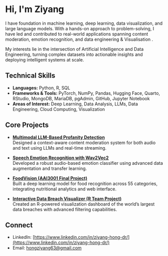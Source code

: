 # Hi, I'm Ziyang 


I have foundation in machine learning, deep learning, data visualization, and large language models. With a hands-on approach to problem-solving, I have led and contributed to real-world applications spanning content moderation, emotion recognition, and data engineering & Visualisation .

My interests lie in the intersection of Artificial Intelligence and Data Engineering, turning complex datasets into actionable insights and deploying intelligent systems at scale. 



## Technical Skills

- **Languages:** Python, R, SQL  
- **Frameworks & Tools:** PyTorch, NumPy, Pandas, Hugging Face, Quarto, RStudio, MongoDB, MariaDB, pgAdmin, GitHub, Jupyter Notebook  
- **Areas of Interest:** Deep Learning, Data Analysis, LLMs, Data Engineering, Cloud Computing, Visualization  



## Core Projects

- **[Multimodal LLM-Based Profanity Detection](https://github.com/2302660/profanity-detection.git)**  
  Designed a context-aware content moderation system for both audio and text using LLMs and real-time streaming.

- **[Speech Emotion Recognition with Wav2Vec2](https://github.com/2302660/Speech-Emotion-Recognition-using-Wav2Vec2.git)**  
  Developed a robust audio-based emotion classifier using advanced data augmentation and transfer learning.

- **[FoodVision (AAI3001 Final Project)](https://github.com/2302660/aai3001_final_project.git)**  
  Built a deep learning model for food recognition across 55 categories, integrating nutritional analytics and web interface.

- **[Interactive Data Breach Visualizer (R Team Project)](https://github.com/2302660/r_team_project.git)**  
  Created an R-powered visualization dashboard of the world’s largest data breaches with advanced filtering capabilities.



## Connect

- LinkedIn: [https://www.linkedin.com/in/ziyang-hong-dr/](https://www.linkedin.com/in/ziyang-hong-dr/)  
- Email: hongziyang63@gmail.com  


